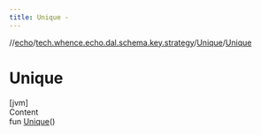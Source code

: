 ```yaml
---
title: Unique -
---
```

//[echo](../../index.md)/[tech.whence.echo.dal.schema.key.strategy](../index.md)/[Unique](index.md)/[Unique](-unique.md)



# Unique  
[jvm]  
Content  
fun [Unique](-unique.md)()  



